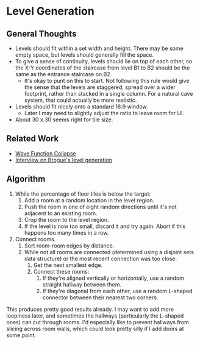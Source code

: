 # Level Generation

## General Thoughts

- Levels should fit within a set width and height. There may be some empty
  space, but levels should generally fill the space.
- To give a sense of continuity, levels should lie on top of each other, so the
  X-Y coordinates of the staircase from level B1 to B2 should be the same as the
  entrance staircase on B2.
  - It's okay to punt on this to start. Not following this rule would give the
    sense that the levels are staggered, spread over a wider footprint, rather
    than stacked in a single column. For a natural cave system, that could
    actually be more realistic.
- Levels should fit nicely onto a standard 16:9 window.
  - Later I may need to slightly adjust the ratio to leave room for UI.
- About 30 x 30 seems right for tile size.

## Related Work

- [Wave Function Collapse][1]
- [Interview on Brogue's level generation][2]

[1]: https://github.com/mxgmn/WaveFunctionCollapse
[2]: https://www.rockpapershotgun.com/how-do-roguelikes-generate-levels

## Algorithm

1. While the percentage of floor tiles is below the target:
   1. Add a room at a random location in the level region.
   2. Push the room in one of eight random directions until it's not adjacent to
      an existing room.
   3. Crop the room to the level region.
   4. If the level is now too small, discard it and try again. Abort if this
      happens too many times in a row.
2. Connect rooms.
   1. Sort room-room edges by distance.
   2. While not all rooms are connected (determined using a disjoint sets data
      structure) or the most recent connection was too close:
      1. Get the next smallest edge.
      2. Connect these rooms:
         1. If they're aligned vertically or horizontally, use a random straight
            hallway between them.
         2. If they're diagonal from each other, use a random L-shaped connector
            between their nearest two corners.

This produces pretty good results already. I may want to add more loopiness
later, and sometimes the hallways (particularly the L-shaped ones) can cut
through rooms. I'd especially like to prevent hallways from slicing across room
walls, which could look pretty silly if I add doors at some point.
